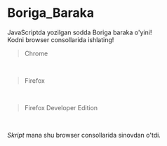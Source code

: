 # Boriga_Baraka
JavaScriptda yozilgan sodda Boriga baraka o'yini!
<br>
Kodni browser consollarida ishlating!
>Chrome

<br>

>Firefox

<br>

>Firefox Developer Edition

<br>


_Skript_ mana shu browser consollarida sinovdan o'tdi.
